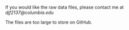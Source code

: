 If you would like the raw data files, please contact me at _djf2137@columbia.edu_

The files are too large to store on GitHub.
